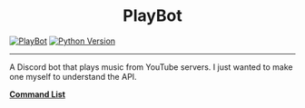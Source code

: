 <h1 align="center">PlayBot</h1>

[![PlayBot](https://img.shields.io/badge/PlayBot-v1.0-blueviolet)](https://tinyurl.com/PlayBotv1)
[![Python Version](https://img.shields.io/badge/Python-3.10.2-blue)](https://github.com/chaotic-braindead/PlayBot) 

***



A Discord bot that plays music from YouTube servers. I just wanted to make one myself to understand the API.<br />



**[Command List](https://github.com/chaotic-braindead/PlayBot/blob/main/help.txt)**
